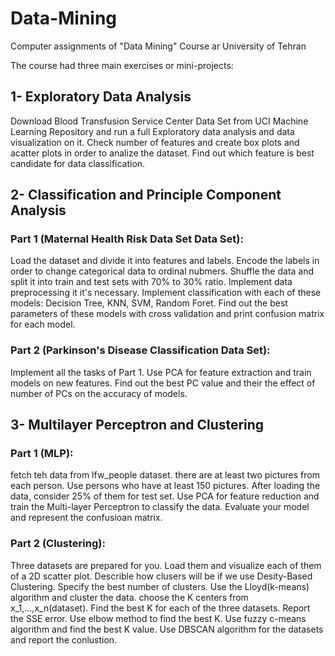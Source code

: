 # Data-Mining
Computer assignments of "Data Mining" Course ar University of Tehran

The course had three main exercises or mini-projects:
## 1- Exploratory Data Analysis
Download Blood Transfusion Service Center Data Set from UCI Machine Learning Repository and run a full Exploratory data analysis and data visualization on it. Check number of features and create box plots and acatter plots in order to analize the dataset.
Find out which feature is best candidate for data classification.
## 2- Classification and Principle Component Analysis
  ### Part 1 (Maternal Health Risk Data Set Data Set): 
  Load the dataset and divide it into features and labels. Encode the labels in order to change categorical data to ordinal nubmers.
  Shuffle the data and split it into train and test sets with 70% to 30% ratio. Implement data preprocessing it it's necessary.
  Implement classification with each of these models: Decision Tree, KNN, SVM, Random Foret. Find out the best parameters of these models with cross validation and print confusion matrix for each model.
  ### Part 2 (Parkinson's Disease Classification Data Set): 
  Implement all the tasks of Part 1. Use PCA for feature extraction and train models on new features. Find out the best PC value and their the effect of number of PCs on the accuracy of models.
## 3- Multilayer Perceptron and Clustering
  ### Part 1 (MLP): 
  fetch teh data from lfw_people dataset. there are at least two pictures from each person. Use persons who have at least 150 pictures. After loading the data, consider 25% of them for test set.
  Use PCA for feature reduction and train the Multi-layer Perceptron to classify the data. Evaluate your model and represent the confusioan matrix. 
  ### Part 2 (Clustering):
  Three datasets are prepared for you. Load them and visualize each of them of a 2D scatter plot. Describle how clusers will be if we use Desity-Based Clustering. Specify the best number of clusters.
  Use the Lloyd(k-means) algorithm and cluster the data. choose the K centers from x_1,...,x_n(dataset). Find the best K for each of the three datasets. Report the SSE error. Use elbow method to find the best K. 
  Use fuzzy c-means algorithm and find the best K value. 
  Use DBSCAN algorithm for the datasets and report the conlustion.
